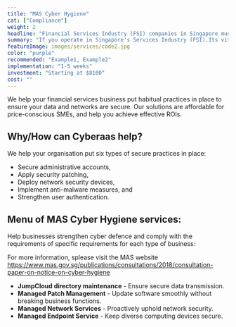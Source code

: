 ```yaml
---
title: "MAS Cyber Hygiene"
cat: ["Compliance"]
weight: 2
headline: "Financial Services Industry (FSI) companies in Singapore must comply with guidelines and mandatory notices issued by the Monetary Authority of Singapore (MAS)."
summary: "If you operate in Singapore's Services Industry (FSI).Its vital that you comply with guidelines and mandatory notices issued by the Monetary Authority of Singapore (MAS)."
featureImage: images/services/code2.jpg
color: "purple"
recommended: "Example1, Example2"
implementation: "1-5 weeks"
investment: "Starting at $8100"
cost: ""
---
```


We help your financial services business put habitual practices in place to ensure your data and networks are secure. Our solutions are affordable for price-conscious SMEs, and help you achieve effective ROIs. 

## Why/How can Cyberaas help?

We help your organisation put six types of secure practices in place:

- Secure administrative accounts,
- Apply security patching,
- Deploy network security devices,
- Implement anti-malware measures, and
- Strengthen user authentication.

## Menu of MAS Cyber Hygiene services:

Help businesses strengthen cyber defence and comply with the requirements of specific requirements for each type of business:

For more information, splease visit the MAS website https://www.mas.gov.sg/publications/consultations/2018/consultation-paper-on-notice-on-cyber-hygiene

- **JumpCloud directory maintenance** - Ensure secure data transmission.
- **Managed Patch Management** - Update software smoothly without breaking business functions.
- **Managed Network Services** - Proactively uphold network security.
- **Managed Endpoint Service** - Keep diverse computing devices secure.
